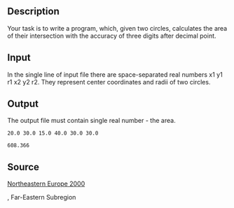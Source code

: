 <h2>Description</h2><p>Your task is to write a program, which, given two circles, calculates the area of their intersection with the accuracy of three digits after decimal point.</p><h2>Input</h2><p>In the single line of input file there are space-separated real numbers x1 y1 r1 x2 y2 r2. They represent center coordinates and radii of two circles.</p><h2>Output</h2><p>The output file must contain single real number - the area.</p><pre><code class="language-input1">20.0 30.0 15.0 40.0 30.0 30.0</code></pre><pre><code class="language-output1">608.366
</code></pre><h2>Source</h2><a href="searchproblem?field=source&amp;key=Northeastern+Europe+2000">Northeastern Europe 2000</a><p>, Far-Eastern Subregion</p>